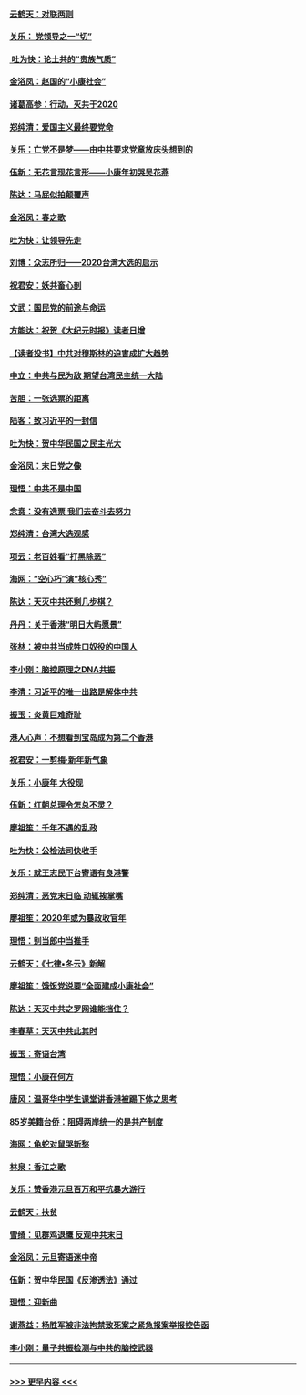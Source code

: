 #### [云鹤天：对联两则](../pages/nsc993/n11805957.md?t=01201122) 
#### [关乐： 党领导之一“切”](../pages/nsc993/n11804505.md?t=01201122) 
#### [ 吐为快：论土共的“贵族气质”](../pages/nsc993/n11804490.md?t=01201122) 
#### [金浴凤：赵国的“小康社会”](../pages/nsc993/n11804452.md?t=01201122) 
#### [诸葛高参：行动，灭共于2020](../pages/nsc993/n11804120.md?t=01201122) 
#### [郑纯清：爱国主义最终要党命](../pages/nsc993/n11802197.md?t=01201122) 
#### [关乐：亡党不是梦——由中共要求党章放床头想到的](../pages/nsc993/n11802156.md?t=01201122) 
#### [伍新：无花言现花言形——小康年初哭吴花燕](../pages/nsc993/n11800044.md?t=01201122) 
#### [陈达：马屁似拍颠覆声](../pages/nsc993/n11800010.md?t=01201122) 
#### [金浴凤：春之歌](../pages/nsc993/n11797687.md?t=01201122) 
#### [吐为快：让领导先走](../pages/nsc993/n11797512.md?t=01201122) 
#### [刘博：众志所归——2020台湾大选的启示](../pages/nsc993/n11796878.md?t=01201122) 
#### [祝君安：妖共畜心剖](../pages/nsc993/n11794273.md?t=01201122) 
#### [文武：国民党的前途与命运](../pages/nsc993/n11794198.md?t=01201122) 
#### [方能达：祝贺《大纪元时报》读者日增](../pages/nsc993/n11793807.md?t=01201122) 
#### [【读者投书】中共对穆斯林的迫害成扩大趋势](../pages/nsc993/n11791371.md?t=01201122) 
#### [中立：中共与民为敌 期望台湾民主统一大陆](../pages/nsc993/n11790392.md?t=01201122) 
#### [苦胆：一张选票的距离](../pages/nsc993/n11788914.md?t=01201122) 
#### [陆客：致习近平的一封信](../pages/nsc993/n11788867.md?t=01201122) 
#### [吐为快：贺中华民国之民主光大](../pages/nsc993/n11788618.md?t=01201122) 
#### [金浴凤：末日党之像](../pages/nsc993/n11787475.md?t=01201122) 
#### [理悟：中共不是中国](../pages/nsc993/n11787463.md?t=01201122) 
#### [念贲：没有选票  我们去奋斗去努力](../pages/nsc993/n11787398.md?t=01201122) 
#### [郑纯清：台湾大选观感](../pages/nsc993/n11786210.md?t=01201122) 
#### [项云：老百姓看“打黑除恶”](../pages/nsc993/n11785398.md?t=01201122) 
#### [海网：“空心朽”演“核心秀”](../pages/nsc993/n11783874.md?t=01201122) 
#### [陈达：天灭中共还剩几步棋？](../pages/nsc993/n11783719.md?t=01201122) 
#### [丹丹：关于香港“明日大屿愿景”](../pages/nsc993/n11783273.md?t=01201122) 
#### [张林：被中共当成牲口奴役的中国人](../pages/nsc993/n11782397.md?t=01201122) 
#### [李小刚：脑控原理之DNA共振](../pages/nsc993/n11780962.md?t=01201122) 
#### [李清：习近平的唯一出路是解体中共](../pages/nsc993/n11780866.md?t=01201122) 
#### [振玉：炎黄巨难奇耻](../pages/nsc993/n11779632.md?t=01201122) 
#### [港人心声：不想看到宝岛成为第二个香港](../pages/nsc993/n11778817.md?t=01201122) 
#### [祝君安：一剪梅‧新年新气象](../pages/nsc993/n11776340.md?t=01201122) 
#### [关乐：小康年 大役现](../pages/nsc993/n11774213.md?t=01201122) 
#### [伍新：红朝总理令怎总不灵？](../pages/nsc993/n11770813.md?t=01201122) 
#### [廖祖笙：千年不遇的乱政](../pages/nsc993/n11770373.md?t=01201122) 
#### [吐为快：公检法司快收手](../pages/nsc993/n11770359.md?t=01201122) 
#### [关乐：就王志民下台寄语有良港警](../pages/nsc993/n11769903.md?t=01201122) 
#### [郑纯清：恶党末日临 动辄挨掌嘴](../pages/nsc993/n11769356.md?t=01201122) 
#### [廖祖笙：2020年或为暴政收官年](../pages/nsc993/n11768216.md?t=01201122) 
#### [理悟：别当郎中当推手](../pages/nsc993/n11768243.md?t=01201122) 
#### [云鹤天：《七律▪冬云》新解](../pages/nsc993/n11768204.md?t=01201122) 
#### [廖祖笙：饿饭党说要“全面建成小康社会”](../pages/nsc993/n11767482.md?t=01201122) 
#### [陈达：天灭中共之罗网谁能挡住？](../pages/nsc993/n11767465.md?t=01201122) 
#### [李春草：天灭中共此其时](../pages/nsc993/n11767452.md?t=01201122) 
#### [振玉：寄语台湾](../pages/nsc993/n11767432.md?t=01201122) 
#### [理悟：小康在何方](../pages/nsc993/n11767394.md?t=01201122) 
#### [唐风：温哥华中学生课堂讲香港被踢下体之思考](../pages/nsc993/n11766848.md?t=01201122) 
#### [85岁美籍台侨：阻碍两岸统一的是共产制度](../pages/nsc993/n11765043.md?t=01201122) 
#### [海网：龟蛇对鼠哭新愁](../pages/nsc993/n11764895.md?t=01201122) 
#### [林泉：香江之歌](../pages/nsc993/n11764415.md?t=01201122) 
#### [关乐：赞香港元旦百万和平抗暴大游行](../pages/nsc993/n11764382.md?t=01201122) 
#### [云鹤天：扶贫](../pages/nsc993/n11764245.md?t=01201122) 
#### [雪绮：见群鸡退鹰  反观中共末日](../pages/nsc993/n11762112.md?t=01201122) 
#### [金浴凤：元旦寄语迷中帝](../pages/nsc993/n11761788.md?t=01201122) 
#### [伍新：贺中华民国《反渗透法》通过](../pages/nsc993/n11761994.md?t=01201122) 
#### [理悟：迎新曲](../pages/nsc993/n11761152.md?t=01201122) 
#### [谢燕益：杨胜军被非法拘禁致死案之紧急报案举报控告函](../pages/nsc993/n11756134.md?t=01201122) 
#### [李小刚：量子共振检测与中共的脑控武器](../pages/nsc993/n11754518.md?t=01201122) 

----
#### [ >>> 更早内容 <<< ](../indexes/nsc993-earlier.md)
